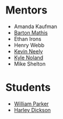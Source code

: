 # Mentors
- Amanda Kaufman
- [Barton Mathis](https://github.com/rbmathis)
- Ethan Irons
- Henry Webb
- [Kevin Neely](https://github.com/kneely/)
- [Kyle Noland](https://github.com/kylednoland)
- Mike Shelton


# Students
- [William Parker](https://github.com/parkerws)
- [Harley Dickson](https://github.com/thenowherenlboy)
